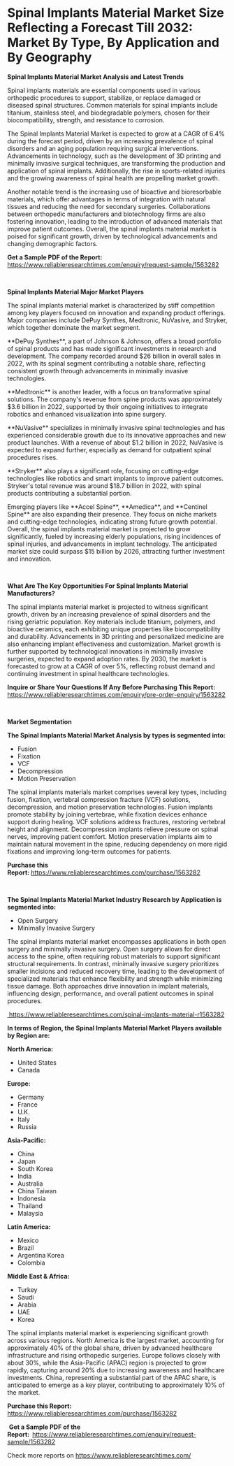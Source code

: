 <p><h1>Spinal Implants Material Market Size Reflecting a Forecast Till 2032: Market By Type, By Application and By Geography</h1></p><p><strong>Spinal Implants Material Market Analysis and Latest Trends</strong></p>
<p><p>Spinal implants materials are essential components used in various orthopedic procedures to support, stabilize, or replace damaged or diseased spinal structures. Common materials for spinal implants include titanium, stainless steel, and biodegradable polymers, chosen for their biocompatibility, strength, and resistance to corrosion. </p><p>The Spinal Implants Material Market is expected to grow at a CAGR of 6.4% during the forecast period, driven by an increasing prevalence of spinal disorders and an aging population requiring surgical interventions. Advancements in technology, such as the development of 3D printing and minimally invasive surgical techniques, are transforming the production and application of spinal implants. Additionally, the rise in sports-related injuries and the growing awareness of spinal health are propelling market growth.</p><p>Another notable trend is the increasing use of bioactive and bioresorbable materials, which offer advantages in terms of integration with natural tissues and reducing the need for secondary surgeries. Collaborations between orthopedic manufacturers and biotechnology firms are also fostering innovation, leading to the introduction of advanced materials that improve patient outcomes. Overall, the spinal implants material market is poised for significant growth, driven by technological advancements and changing demographic factors.</p></p>
<p><strong>Get a Sample PDF of the Report:&nbsp;</strong> <a href="https://www.reliableresearchtimes.com/enquiry/request-sample/1563282?utm_campaign=2042&utm_medium=2&utm_source=Github&utm_content=ia&utm_term=02042025&utm_id=spinal-implants-material">https://www.reliableresearchtimes.com/enquiry/request-sample/1563282</a></p>
<p>&nbsp;</p>
<p><strong>Spinal Implants Material Major Market Players</strong></p>
<p><p>The spinal implants material market is characterized by stiff competition among key players focused on innovation and expanding product offerings. Major companies include DePuy Synthes, Medtronic, NuVasive, and Stryker, which together dominate the market segment.</p><p>**DePuy Synthes**, a part of Johnson & Johnson, offers a broad portfolio of spinal products and has made significant investments in research and development. The company recorded around $26 billion in overall sales in 2022, with its spinal segment contributing a notable share, reflecting consistent growth through advancements in minimally invasive technologies.</p><p>**Medtronic** is another leader, with a focus on transformative spinal solutions. The company's revenue from spine products was approximately $3.6 billion in 2022, supported by their ongoing initiatives to integrate robotics and enhanced visualization into spine surgery.</p><p>**NuVasive** specializes in minimally invasive spinal technologies and has experienced considerable growth due to its innovative approaches and new product launches. With a revenue of about $1.2 billion in 2022, NuVasive is expected to expand further, especially as demand for outpatient spinal procedures rises.</p><p>**Stryker** also plays a significant role, focusing on cutting-edge technologies like robotics and smart implants to improve patient outcomes. Stryker's total revenue was around $18.7 billion in 2022, with spinal products contributing a substantial portion.</p><p>Emerging players like **Accel Spine**, **Amedica**, and **Centinel Spine** are also expanding their presence. They focus on niche markets and cutting-edge technologies, indicating strong future growth potential. Overall, the spinal implants material market is projected to grow significantly, fueled by increasing elderly populations, rising incidences of spinal injuries, and advancements in implant technology. The anticipated market size could surpass $15 billion by 2026, attracting further investment and innovation.</p></p>
<p>&nbsp;</p>
<p><strong>What Are The Key Opportunities For Spinal Implants Material Manufacturers?</strong></p>
<p><p>The spinal implants material market is projected to witness significant growth, driven by an increasing prevalence of spinal disorders and the rising geriatric population. Key materials include titanium, polymers, and bioactive ceramics, each exhibiting unique properties like biocompatibility and durability. Advancements in 3D printing and personalized medicine are also enhancing implant effectiveness and customization. Market growth is further supported by technological innovations in minimally invasive surgeries, expected to expand adoption rates. By 2030, the market is forecasted to grow at a CAGR of over 5%, reflecting robust demand and continuing investment in spinal healthcare technologies.</p></p>
<p><strong>Inquire or Share Your Questions If Any Before Purchasing This Report:</strong> <a href="https://www.reliableresearchtimes.com/enquiry/pre-order-enquiry/1563282?utm_campaign=2042&utm_medium=2&utm_source=Github&utm_content=ia&utm_term=02042025&utm_id=spinal-implants-material">https://www.reliableresearchtimes.com/enquiry/pre-order-enquiry/1563282</a></p>
<p>&nbsp;</p>
<p><strong>Market Segmentation</strong></p>
<p><strong>The Spinal Implants Material Market Analysis by types is segmented into:</strong></p>
<p><ul><li>Fusion</li><li>Fixation</li><li>VCF</li><li>Decompression</li><li>Motion Preservation</li></ul></p>
<p><p>The spinal implants materials market comprises several key types, including fusion, fixation, vertebral compression fracture (VCF) solutions, decompression, and motion preservation technologies. Fusion implants promote stability by joining vertebrae, while fixation devices enhance support during healing. VCF solutions address fractures, restoring vertebral height and alignment. Decompression implants relieve pressure on spinal nerves, improving patient comfort. Motion preservation implants aim to maintain natural movement in the spine, reducing dependency on more rigid fixations and improving long-term outcomes for patients.</p></p>
<p><strong>Purchase this Report:&nbsp;</strong><a href="https://www.reliableresearchtimes.com/purchase/1563282?utm_campaign=2042&utm_medium=2&utm_source=Github&utm_content=ia&utm_term=02042025&utm_id=spinal-implants-material">https://www.reliableresearchtimes.com/purchase/1563282</a></p>
<p>&nbsp;</p>
<p><strong>The Spinal Implants Material Market Industry Research by Application is segmented into:</strong></p>
<p><ul><li>Open Surgery</li><li>Minimally Invasive Surgery</li></ul></p>
<p><p>The spinal implants material market encompasses applications in both open surgery and minimally invasive surgery. Open surgery allows for direct access to the spine, often requiring robust materials to support significant structural requirements. In contrast, minimally invasive surgery prioritizes smaller incisions and reduced recovery time, leading to the development of specialized materials that enhance flexibility and strength while minimizing tissue damage. Both approaches drive innovation in implant materials, influencing design, performance, and overall patient outcomes in spinal procedures.</p></p>
<p><a href="https://www.reliableresearchtimes.com/spinal-implants-material-r1563282?utm_campaign=2042&utm_medium=2&utm_source=Github&utm_content=ia&utm_term=02042025&utm_id=spinal-implants-material">&nbsp;https://www.reliableresearchtimes.com/spinal-implants-material-r1563282</a></p>
<p><strong>In terms of Region, the Spinal Implants Material Market Players available by Region are:</strong></p>
<p>
    <p> <strong> North America: </strong>
        <ul>
            <li>United States</li>
            <li>Canada</li>
        </ul>
        </p> 
    <p> <strong> Europe: </strong>
        <ul>
            <li>Germany</li>
            <li>France</li>
            <li>U.K.</li>
            <li>Italy</li>
            <li>Russia</li>
        </ul>
        </p> 
    <p> <strong> Asia-Pacific: </strong>
        <ul>
            <li>China</li>
            <li>Japan</li>
            <li>South Korea</li>
            <li>India</li>
            <li>Australia</li>
            <li>China Taiwan</li>
            <li>Indonesia</li>
            <li>Thailand</li>
            <li>Malaysia</li>
        </ul>
        </p> 
    <p> <strong> Latin America: </strong>
        <ul>
            <li>Mexico</li>
            <li>Brazil</li>
            <li>Argentina Korea</li>
            <li>Colombia</li>
        </ul>
        </p> 
    <p> <strong> Middle East & Africa: </strong>
        <ul>
            <li>Turkey</li>
            <li>Saudi</li>
            <li>Arabia</li>
            <li>UAE</li>
            <li>Korea</li>
        </ul>
    </p>
    </p>
<p><p>The spinal implants material market is experiencing significant growth across various regions. North America is the largest market, accounting for approximately 40% of the global share, driven by advanced healthcare infrastructure and rising orthopedic surgeries. Europe follows closely with about 30%, while the Asia-Pacific (APAC) region is projected to grow rapidly, capturing around 20% due to increasing awareness and healthcare investments. China, representing a substantial part of the APAC share, is anticipated to emerge as a key player, contributing to approximately 10% of the market.</p></p>
<p><strong>Purchase this Report: </strong><a href="https://www.reliableresearchtimes.com/purchase/1563282?utm_campaign=2042&utm_medium=2&utm_source=Github&utm_content=ia&utm_term=02042025&utm_id=spinal-implants-material">https://www.reliableresearchtimes.com/purchase/1563282</a></p>
<p>&nbsp;<strong>Get a Sample PDF of the Report:&nbsp;&nbsp;</strong><a href="https://www.reliableresearchtimes.com/enquiry/request-sample/1563282?utm_campaign=2042&utm_medium=2&utm_source=Github&utm_content=ia&utm_term=02042025&utm_id=spinal-implants-material">https://www.reliableresearchtimes.com/enquiry/request-sample/1563282</a></p>
<p><strong></strong></p>
<p>Check more reports on <a href="https://www.reliableresearchtimes.com/?utm_campaign=2042&utm_medium=2&utm_source=Github&utm_content=ia&utm_term=02042025&utm_id=spinal-implants-material">https://www.reliableresearchtimes.com/</a></p>